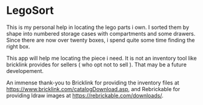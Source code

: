 # LegoSort

This is my personal help in locating the lego parts i own.
I sorted them by shape into numbered storage cases with compartments and some drawers.
Since there are now over twenty boxes, i spend quite some time finding the right box.

This app will help me locating the piece i need.
It is not an inventory tool like bricklink provides for sellers ( who opt not to sell ). That may be a future developement.

An immense thank-you to Bricklink for providing the inventory files at https://www.bricklink.com/catalogDownload.asp, and Rebrickable for providing ldraw images at https://rebrickable.com/downloads/.

